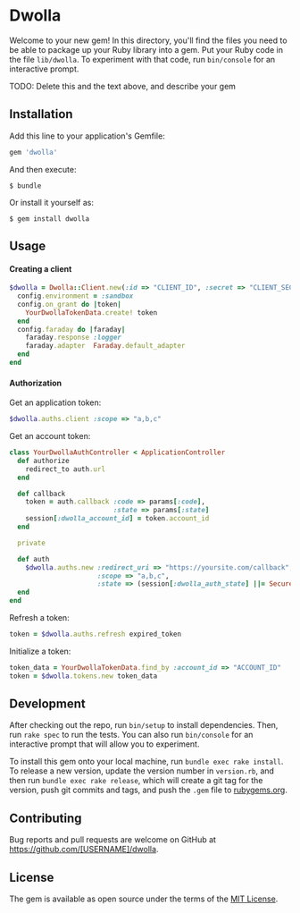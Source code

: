 # Dwolla

Welcome to your new gem! In this directory, you'll find the files you need to be able to package up your Ruby library into a gem. Put your Ruby code in the file `lib/dwolla`. To experiment with that code, run `bin/console` for an interactive prompt.

TODO: Delete this and the text above, and describe your gem

## Installation

Add this line to your application's Gemfile:

```ruby
gem 'dwolla'
```

And then execute:

    $ bundle

Or install it yourself as:

    $ gem install dwolla

## Usage

#### Creating a client

```ruby
$dwolla = Dwolla::Client.new(:id => "CLIENT_ID", :secret => "CLIENT_SECRET") do |config|
  config.environment = :sandbox
  config.on_grant do |token|
    YourDwollaTokenData.create! token
  end
  config.faraday do |faraday|
    faraday.response :logger
    faraday.adapter  Faraday.default_adapter
  end
end
```

#### Authorization

Get an application token:

```ruby
$dwolla.auths.client :scope => "a,b,c"
```

Get an account token:

```ruby
class YourDwollaAuthController < ApplicationController
  def authorize
    redirect_to auth.url
  end

  def callback
    token = auth.callback :code => params[:code],
                          :state => params[:state]
    session[:dwolla_account_id] = token.account_id
  end

  private

  def auth
    $dwolla.auths.new :redirect_uri => "https://yoursite.com/callback",
                      :scope => "a,b,c",
                      :state => (session[:dwolla_auth_state] ||= SecureRandom.hex)
  end
end
```

Refresh a token:

```ruby
token = $dwolla.auths.refresh expired_token
```

Initialize a token:

```ruby
token_data = YourDwollaTokenData.find_by :account_id => "ACCOUNT_ID"
token = $dwolla.tokens.new token_data
```

## Development

After checking out the repo, run `bin/setup` to install dependencies. Then, run `rake spec` to run the tests. You can also run `bin/console` for an interactive prompt that will allow you to experiment.

To install this gem onto your local machine, run `bundle exec rake install`. To release a new version, update the version number in `version.rb`, and then run `bundle exec rake release`, which will create a git tag for the version, push git commits and tags, and push the `.gem` file to [rubygems.org](https://rubygems.org).

## Contributing

Bug reports and pull requests are welcome on GitHub at https://github.com/[USERNAME]/dwolla.


## License

The gem is available as open source under the terms of the [MIT License](http://opensource.org/licenses/MIT).
